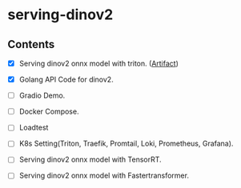 # serving-dinov2

## Contents

- [x] Serving dinov2 onnx model with triton. ([Artifact](https://huggingface.co/RoundtTble/dinov2_vits14_onnx))
- [x] Golang API Code for dinov2.
- [ ] Gradio Demo.
- [ ] Docker Compose.
- [ ] Loadtest
- [ ] K8s Setting(Triton, Traefik, Promtail, Loki, Prometheus, Grafana).
- [ ] Serving dinov2 onnx model with TensorRT.
- [ ] Serving dinov2 onnx model with Fastertransformer.

